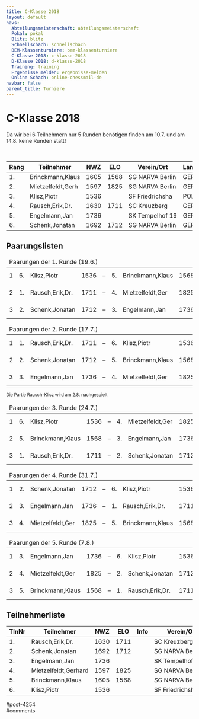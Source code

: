 ```yaml
---
title: C-Klasse 2018 
layout: default
navs:
  Abteilungsmeisterschaft: abteilungsmeisterschaft
  Pokal: pokal
  Blitz: blitz
  Schnellschach: schnellschach
  BEM-Klassenturniere: bem-klassenturniere
  C-Klasse 2018: c-klasse-2018
  D-Klasse 2018: d-klasse-2018
  Training: training
  Ergebnisse melden: ergebnisse-melden
  Online Schach: online-chessmail-de
navbar: false
parent_title: Turniere
---
```

<div class="post-4254 page type-page status-publish hentry" id="post-4254">
<h1 class="entry-title">C-Klasse 2018</h1>
<div class="entry-content">
<p>Da wir bei 6 Teilnehmern nur 5 Runden benötigen finden am 10.7. und am 14.8. keine Runden statt!</p>
<p> </p>
<table class="clean swiss">
<thead>
<tr>
<th>Rang</th>
<th>Teilnehmer</th>
<th>NWZ</th>
<th>ELO</th>
<th>Verein/Ort</th>
<th>Land</th>
<th>S</th>
<th>R</th>
<th>V</th>
<th>Punkte</th>
<th>SoBer</th>
<th>Siege</th>
</tr>
</thead>
<tbody>
<tr>
<td>1.</td>
<td>Brinckmann,Klaus</td>
<td>1605</td>
<td>1568</td>
<td>SG NARVA Berlin</td>
<td>GER</td>
<td>2</td>
<td>2</td>
<td>1</td>
<td>3.0</td>
<td>7.75</td>
<td>2</td>
</tr>
<tr>
<td>2.</td>
<td>Mietzelfeldt,Gerh</td>
<td>1597</td>
<td>1825</td>
<td>SG NARVA Berlin</td>
<td>GER</td>
<td>2</td>
<td>2</td>
<td>1</td>
<td>3.0</td>
<td>6.75</td>
<td>2</td>
</tr>
<tr>
<td>3.</td>
<td>Klisz,Piotr</td>
<td>1536</td>
<td></td>
<td>SF Friedrichsha</td>
<td>POL</td>
<td>3</td>
<td>0</td>
<td>2</td>
<td>3.0</td>
<td>6.50</td>
<td>3</td>
</tr>
<tr>
<td>4.</td>
<td>Rausch,Erik,Dr.</td>
<td>1630</td>
<td>1711</td>
<td>SC Kreuzberg</td>
<td>GER</td>
<td>2</td>
<td>1</td>
<td>2</td>
<td>2.5</td>
<td>6.00</td>
<td>2</td>
</tr>
<tr>
<td>5.</td>
<td>Engelmann,Jan</td>
<td>1736</td>
<td></td>
<td>SK Tempelhof 19</td>
<td>GER</td>
<td>2</td>
<td>0</td>
<td>3</td>
<td>2.0</td>
<td>4.00</td>
<td>2</td>
</tr>
<tr>
<td>6.</td>
<td>Schenk,Jonatan</td>
<td>1692</td>
<td>1712</td>
<td>SG NARVA Berlin</td>
<td>GER</td>
<td>1</td>
<td>1</td>
<td>3</td>
<td>1.5</td>
<td>4.50</td>
<td>1</td>
</tr>
</tbody>
</table>
<h2>Paarungslisten</h2>
<table class="clean swiss">
<thead>
<tr>
<td colspan="11">Paarungen der 1. Runde (19.6.)</td>
</tr>
</thead>
<tbody>
<tr>
<td>1</td>
<td>6.</td>
<td>Klisz,Piotr</td>
<td>1536</td>
<td>–</td>
<td>5.</td>
<td>Brinckmann,Klaus</td>
<td>1568</td>
<td>0 – 1</td>
</tr>
<tr>
<td>2</td>
<td>1.</td>
<td>Rausch,Erik,Dr.</td>
<td>1711</td>
<td>–</td>
<td>4.</td>
<td>Mietzelfeldt,Ger</td>
<td>1825</td>
<td>0 – 1</td>
</tr>
<tr>
<td>3</td>
<td>2.</td>
<td>Schenk,Jonatan</td>
<td>1712</td>
<td>–</td>
<td>3.</td>
<td>Engelmann,Jan</td>
<td>1736</td>
<td>0 – 1</td>
</tr>
</tbody>
</table>
<table class="clean swiss">
<thead>
<tr>
<td colspan="11">Paarungen der 2. Runde (17.7.)</td>
</tr>
</thead>
<tbody>
<tr>
<td>1</td>
<td>1.</td>
<td>Rausch,Erik,Dr.</td>
<td>1711</td>
<td>–</td>
<td>6.</td>
<td>Klisz,Piotr</td>
<td>1536</td>
<td>1 – 0</td>
</tr>
<tr>
<td>2</td>
<td>2.</td>
<td>Schenk,Jonatan</td>
<td>1712</td>
<td>–</td>
<td>5.</td>
<td>Brinckmann,Klaus</td>
<td>1568</td>
<td>1 – 0</td>
</tr>
<tr>
<td>3</td>
<td>3.</td>
<td>Engelmann,Jan</td>
<td>1736</td>
<td>–</td>
<td>4.</td>
<td>Mietzelfeldt,Ger</td>
<td>1825</td>
<td>0 – 1</td>
</tr>
</tbody>
</table>
<p><small>Die Partie Rausch-Klisz wird am 2.8. nachgespielt</small></p>
<table class="clean swiss">
<thead>
<tr>
<td colspan="11">Paarungen der 3. Runde (24.7.)</td>
</tr>
</thead>
<tbody>
<tr>
<td>1</td>
<td>6.</td>
<td>Klisz,Piotr</td>
<td>1536</td>
<td>–</td>
<td>4.</td>
<td>Mietzelfeldt,Ger</td>
<td>1825</td>
<td>1 – 0</td>
</tr>
<tr>
<td>2</td>
<td>5.</td>
<td>Brinckmann,Klaus</td>
<td>1568</td>
<td>–</td>
<td>3.</td>
<td>Engelmann,Jan</td>
<td>1736</td>
<td>1 – 0</td>
</tr>
<tr>
<td>3</td>
<td>1.</td>
<td>Rausch,Erik,Dr.</td>
<td>1711</td>
<td>–</td>
<td>2.</td>
<td>Schenk,Jonatan</td>
<td>1712</td>
<td>1 – 0</td>
</tr>
</tbody>
</table>
<table class="clean swiss">
<thead>
<tr>
<td colspan="11">Paarungen der 4. Runde (31.7.)</td>
</tr>
</thead>
<tbody>
<tr>
<td>1</td>
<td>2.</td>
<td>Schenk,Jonatan</td>
<td>1712</td>
<td>–</td>
<td>6.</td>
<td>Klisz,Piotr</td>
<td>1536</td>
<td>0 – 1</td>
</tr>
<tr>
<td>2</td>
<td>3.</td>
<td>Engelmann,Jan</td>
<td>1736</td>
<td>–</td>
<td>1.</td>
<td>Rausch,Erik,Dr.</td>
<td>1711</td>
<td>1 – 0</td>
</tr>
<tr>
<td>3</td>
<td>4.</td>
<td>Mietzelfeldt,Ger</td>
<td>1825</td>
<td>–</td>
<td>5.</td>
<td>Brinckmann,Klaus</td>
<td>1568</td>
<td>½ – ½</td>
</tr>
</tbody>
</table>
<table class="clean swiss">
<thead>
<tr>
<td colspan="11">Paarungen der 5. Runde (7.8.)</td>
</tr>
</thead>
<tbody>
<tr>
<td>1</td>
<td>3.</td>
<td>Engelmann,Jan</td>
<td>1736</td>
<td>–</td>
<td>6.</td>
<td>Klisz,Piotr</td>
<td>1536</td>
<td>0 – 1</td>
</tr>
<tr>
<td>2</td>
<td>4.</td>
<td>Mietzelfeldt,Ger</td>
<td>1825</td>
<td>–</td>
<td>2.</td>
<td>Schenk,Jonatan</td>
<td>1712</td>
<td>½ – ½</td>
</tr>
<tr>
<td>3</td>
<td>5.</td>
<td>Brinckmann,Klaus</td>
<td>1568</td>
<td>–</td>
<td>1.</td>
<td>Rausch,Erik,Dr.</td>
<td>1711</td>
<td>½ – ½</td>
</tr>
</tbody>
</table>
<h2>Teilnehmerliste</h2>
<table class="clean swiss footable">
<thead>
<tr>
<th>TlnNr</th>
<th>Teilnehmer</th>
<th>NWZ</th>
<th>ELO</th>
<th>Info</th>
<th>Verein/Ort</th>
<th>Land</th>
<th>Geburt</th>
</tr>
</thead>
<tbody>
<tr>
<td>1.</td>
<td>Rausch,Erik,Dr.</td>
<td>1630</td>
<td>1711</td>
<td></td>
<td>SC Kreuzberg</td>
<td>GER</td>
<td>1950</td>
</tr>
<tr>
<td>2.</td>
<td>Schenk,Jonatan</td>
<td>1692</td>
<td>1712</td>
<td></td>
<td>SG NARVA Berlin</td>
<td>GER</td>
<td>1986</td>
</tr>
<tr>
<td>3.</td>
<td>Engelmann,Jan</td>
<td>1736</td>
<td></td>
<td></td>
<td>SK Tempelhof 1931</td>
<td>GER</td>
<td>1993</td>
</tr>
<tr>
<td>4.</td>
<td>Mietzelfeldt,Gerhard</td>
<td>1597</td>
<td>1825</td>
<td></td>
<td>SG NARVA Berlin</td>
<td>GER</td>
<td>1937</td>
</tr>
<tr>
<td>5.</td>
<td>Brinckmann,Klaus</td>
<td>1605</td>
<td>1568</td>
<td></td>
<td>SG NARVA Berlin</td>
<td>GER</td>
<td>1958</td>
</tr>
<tr>
<td>6.</td>
<td>Klisz,Piotr</td>
<td>1536</td>
<td></td>
<td></td>
<td>SF Friedrichshagen</td>
<td>POL</td>
<td>1976</td>
</tr>
</tbody>
</table>
</div><!-- .entry-content -->
</div> #post-4254 
<div id="comments">
</div> #comments 
